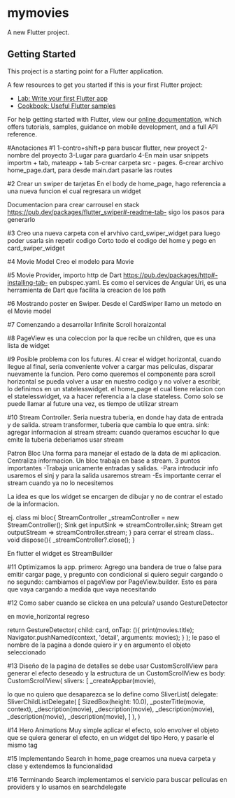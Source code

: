 # mymovies

A new Flutter project.

## Getting Started

This project is a starting point for a Flutter application.

A few resources to get you started if this is your first Flutter project:

- [Lab: Write your first Flutter app](https://flutter.dev/docs/get-started/codelab)
- [Cookbook: Useful Flutter samples](https://flutter.dev/docs/cookbook)

For help getting started with Flutter, view our
[online documentation](https://flutter.dev/docs), which offers tutorials,
samples, guidance on mobile development, and a full API reference.


#Anotaciones
#1
1-contro+shift+p para buscar flutter, new proyect
2-nombre del proyecto
3-Lugar para guardarlo
4-En main usar snippets importm + tab, mateapp + tab
5-crear carpeta src - pages.
6-crear archivo home_page.dart, para desde main.dart pasarle las routes

#2
Crear un swiper de tarjetas
En el body de home_page, hago referencia a una nueva funcion
el cual regresara un widget

Documentacion para crear carrousel en stack
https://pub.dev/packages/flutter_swiper#-readme-tab-
sigo los pasos para generarlo

#3 Creo una nueva carpeta con el arvhivo card_swiper_widget
para luego poder usarla sin repetir codigo
Corto todo el codigo del home y pego en card_swiper_widget

#4 Movie Model
Creo el modelo para Movie

#5
Movie Provider, importo http de Dart https://pub.dev/packages/http#-installing-tab- en pubspec.yaml. Es como el services de Angular
Uri, es una herramienta de Dart que facilita la creacion de los path

#6 
Mostrando poster en Swiper.
Desde el CardSwiper llamo un metodo en el Movie model

#7 
Comenzando a desarrollar Infinite Scroll horaizontal

#8
PageView es una coleccion por la que recibe un children, que es una lista de widget

#9
Posible problema con los futures. Al crear el widget horizontal, cuando llegue al final, seria conveniente volver a cargar mas peliculas, disparar nuevamente la funcion.
Pero como queremos el componente para scroll horizontal se pueda volver a usar en nuestro codigo y no volver a escribir, lo definimos en un statelesswidget.
el home_page el cual tiene relacion con el statelesswidget, va a hacer referencia a la clase stateless.
Como solo se puede llamar al future una vez, es tiempo de utilizar stream

#10
Stream Controller.
Seria nuestra tuberia, en donde hay data de entrada y de salida. 
stream transformer, tuberia que cambia lo que entra.
sink: agregar informacion al stream
stream: cuando queramos escuchar lo que emite la tuberia deberiamos usar stream

Patron Bloc
Una forma para manejar el estado de la data de mi aplicacion.
Centraliza informacion.
Un bloc trabaja en base a stream.
3 puntos importantes
-Trabaja unicamente entradas y salidas.
-Para introducir info usaremos el sinj y para la salida usaremos stream
-Es importante cerrar el stream cuando ya no lo necesitemos

La idea es que los widget se encargen de dibujar y no de contrar el estado de la informacion.

ej.
class mi bloc{
    StreamController<String> _streamController = new StreamController<String>();
    Sink<String> get inputSink => streamController.sink;
    Stream<String> get outputStream => streamController.stream;
}
para cerrar el stream
class..
void dispose(){
    _streamController?.close();
}

En flutter el widget es StreamBuilder

#11
Optimizamos la app. 
primero: Agrego una bandera de true o false para emitir cargar page, y pregunto con condicional si quiero seguir cargando o no
segundo: cambiamos el pageView por PageView.builder. Esto es para que vaya cargando 
a medida que vaya necesitando

#12
Como saber cuando se clickea en una pelcula?
usando GestureDetector

en movie_horizontal regreso

 return GestureDetector(
    child: card, 
    onTap: (){
        print(movies.title);
        Navigator.pushNamed(context, 'detail', arguments: movies); 
    }
);
le paso el nombre de la pagina a donde quiero ir y en argumento el objeto seleccionado



#13
Diseño de la pagina de detalles
se debe usar CustomScrollView para generar el efecto deseado
y la estructura de un CustomScrollView es 
 body: CustomScrollView(
        slivers: <Widget>[
          _createAppbar(movie),

lo que no quiero que desaparezca se lo define como
 SliverList(
            delegate: SliverChildListDelegate(
              [
                SizedBox(height: 10.0),
                _posterTitle(movie, context),
                _description(movie),
                _description(movie),
                _description(movie),
                _description(movie),
                _description(movie),
              ]
            ),
          )

#14
Hero Animations
Muy simple aplicar el efecto, solo envolver el objeto que se quiera generar el efecto, en un widget del tipo Hero, y pasarle el mismo tag

#15
Implementando Search in home_page
creamos una nueva carpeta y clase y extendemos la funcionalidad

#16
Terminando Search
implementamos el servicio para buscar peliculas en providers y lo usamos en searchdelegate